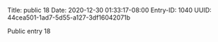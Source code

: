 Title: public 18
Date: 2020-12-30 01:33:17-08:00
Entry-ID: 1040
UUID: 44cea501-1ad7-5d55-a127-3df16042071b

Public entry 18